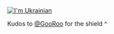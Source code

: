 [![I'm Ukrainian](https://img.shields.io/static/v1?label=I%20am&message=Ukrainian&labelColor=1f5fb2&color=fad247&style=for-the-badge)](https://github.com/GooRoo/ukrainian-shields)

Kudos to [@GooRoo](https://github.com/GooRoo) for the shield ^
<!--
**aquiladev/aquiladev** is a ✨ _special_ ✨ repository because its `README.md` (this file) appears on your GitHub profile.

Here are some ideas to get you started:

- 🔭 I’m currently working on ...
- 🌱 I’m currently learning ...
- 👯 I’m looking to collaborate on ...
- 🤔 I’m looking for help with ...
- 💬 Ask me about ...
- 📫 How to reach me: ...
- 😄 Pronouns: ...
- ⚡ Fun fact: ...
-->
